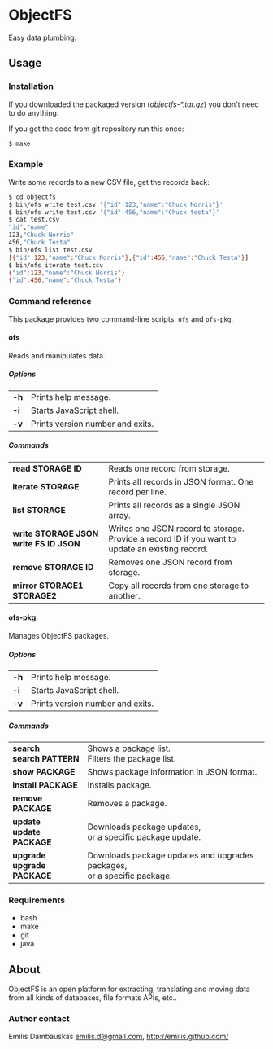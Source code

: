 # ObjectFS

Easy data plumbing.

## Usage

### Installation

If you downloaded the packaged version (<em>objectfs-*.tar.gz</em>) you don't need to do anything.

If you got the code from git repository run this once:

```bash
$ make
```

### Example

Write some records to a new CSV file, get the records back:

```bash
$ cd objectfs
$ bin/ofs write test.csv '{"id":123,"name":"Chuck Norris"}'
$ bin/ofs write test.csv '{"id":456,"name":"Chuck testa"}'
$ cat test.csv
"id","name"
123,"Chuck Norris"
456,"Chuck Testa"
$ bin/ofs list test.csv
[{"id":123,"name":"Chuck Norris"},{"id":456,"name":"Chuck Testa"}]
$ bin/ofs iterate test.csv
{"id":123,"name":"Chuck Norris"}
{"id":456,"name":"Chuck Testa"}
```
### Command reference

This package provides two command-line scripts: `ofs` and `ofs-pkg`.

#### ofs

Reads and manipulates data.

##### Options

<table><tbody>
<tr><td><b>-h</b></td><td>Prints help message.</td></tr>
<tr><td><b>-i</b></td><td>Starts JavaScript shell.</td></tr>
<tr><td><b>-v</b></td><td>Prints version number and exits.</td></tr>
</tbody></table>

##### Commands

<table><tbody>
<tr><td><b>read STORAGE ID</b></td><td>Reads one record from storage.</td></tr>
<tr><td><b>iterate STORAGE</b></td><td>Prints all records in JSON format. One record per line.</td></tr>
<tr><td><b>list STORAGE</b></td><td>Prints all records as a single JSON array.</td></tr>
<tr><td><b>write STORAGE JSON<br>write FS ID JSON</b></td><td>Writes one JSON record to storage.<br>Provide a record ID if you want to update an existing record.</td></tr>
<tr><td><b>remove STORAGE ID</b></td><td>Removes one JSON record from storage.</td></tr>
<tr><td><b>mirror STORAGE1 STORAGE2</b></td><td>Copy all records from one storage to another.</td></tr>
</tbody></table>

#### ofs-pkg

Manages ObjectFS packages.

##### Options

<table><tbody>
<tr><td><b>-h</b></td><td>Prints help message.</td></tr>
<tr><td><b>-i</b></td><td>Starts JavaScript shell.</td></tr>
<tr><td><b>-v</b></td><td>Prints version number and exits.</td></tr>
</tbody></table>

##### Commands

<table><tbody>
<tr><td><b>search<br>search PATTERN</b></td><td>Shows a package list.<br>Filters the package list.</td></tr>
<tr><td><b>show PACKAGE</b></td><td>Shows package information in JSON format.</td></tr>
<tr><td><b>install PACKAGE</b></td><td>Installs package.</td></tr>
<tr><td><b>remove PACKAGE</b></td><td>Removes a package.</td></tr>
<tr><td><b>update<br>update PACKAGE</b></td><td>Downloads package updates,<br>or a specific package update.</td></tr>
<tr><td><b>upgrade<br>upgrade PACKAGE</b></td><td>Downloads package updates and upgrades packages,<br>or a specific package.</td></tr>
</tbody></table>


### Requirements

- bash
- make
- git
- java

## About

ObjectFS is an open platform for extracting, translating and moving data from all kinds of databases, file formats APIs, etc..

### Author contact

Emilis Dambauskas <emilis.d@gmail.com>, <http://emilis.github.com/>
